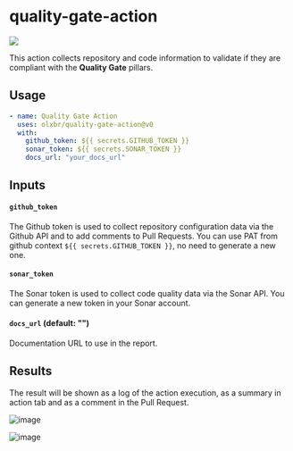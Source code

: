 # quality-gate-action
[![](https://img.shields.io/badge/license-MIT-blue.svg)](./LICENSE)

This action collects repository and code information to validate if they are compliant with the **Quality Gate** pillars.

## Usage

```yml
- name: Quality Gate Action
  uses: olxbr/quality-gate-action@v0
  with:
    github_token: ${{ secrets.GITHUB_TOKEN }}
    sonar_token: ${{ secrets.SONAR_TOKEN }}
    docs_url: "your_docs_url"
```
## Inputs

#### `github_token`
The Github token is used to collect repository configuration data via the Github API and to add comments to Pull Requests. You can use PAT from github context `${{ secrets.GITHUB_TOKEN }}`, no need to generate a new one.

#### `sonar_token`
The Sonar token is used to collect code quality data via the Sonar API. You can generate a new token in your Sonar account.

#### `docs_url` (default: "")
Documentation URL to use in the report.

## Results

The result will be shown as a log of the action execution, as a summary in action tab and as a comment in the Pull Request.

![image](https://github.com/olxbr/quality-gate-action/assets/4138825/32b030b9-a8ba-41f4-96da-df7e5a031bdc)

![image](https://github.com/olxbr/quality-gate-action/assets/4138825/67810ffd-14df-48ae-883e-fbf403c28b19)
